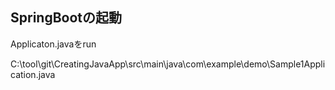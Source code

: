 ## SpringBootの起動
Applicaton.javaをrun

C:\tool\git\CreatingJavaApp\src\main\java\com\example\demo\Sample1Application.java


